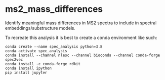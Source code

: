 # ms2_mass_differences
Identify meaningful mass differences in MS2 spectra to include in spectral embeddings/substructure models.

To recreate this analysis it is best to create a conda environment like such:
```
conda create --name spec_analysis python=3.8
conda activate spec_analysis
conda install --channel nlesc --channel bioconda --channel conda-forge spec2vec
conda install -c conda-forge rdkit
conda install ipython
pip install jupyter
```
